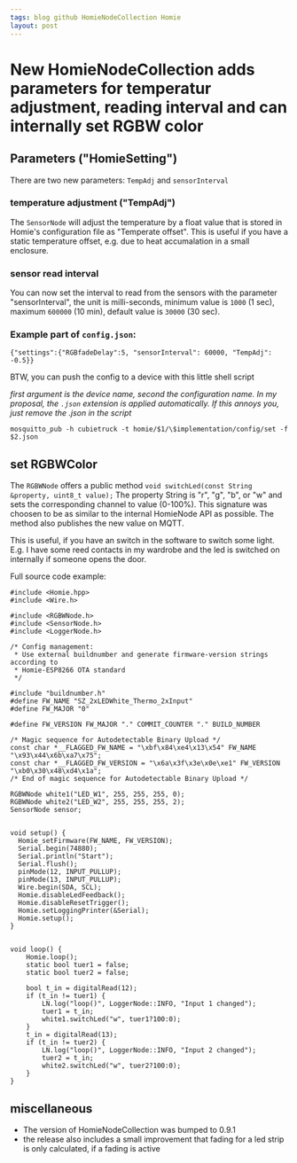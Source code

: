 ```yaml
---
tags: blog github HomieNodeCollection Homie
layout: post
---
```


# New HomieNodeCollection adds parameters for temperatur adjustment, reading interval and can internally set RGBW color

## Parameters ("HomieSetting")
There are two new parameters: `TempAdj` and `sensorInterval`

### temperature adjustment ("TempAdj")

The `SensorNode` will adjust the temperature by a float value that is stored in Homie's
configuration file as "Temperate offset". This is useful if you have a static temperature offset,
e.g. due to heat accumalation in a small enclosure.

### sensor read interval

You can now set the interval to read from the sensors with the parameter "sensorInterval", the unit is milli-seconds, minimum
value is `1000` (1 sec), maximum `600000` (10 min), default value is `30000` (30 sec).

### Example part of `config.json`:
```
{"settings":{"RGBfadeDelay":5, "sensorInterval": 60000, "TempAdj": -0.5}}
```

BTW, you can push the config to a device with this little shell script

_first argument is the device name, second the configuration name. In my proposal, the `.json` extension
is applied automatically. If this annoys you, just remove the .json in the script_

```
mosquitto_pub -h cubietruck -t homie/$1/\$implementation/config/set -f $2.json    
```

## set RGBWColor

The `RGBWNode` offers a public method `void switchLed(const String &property, uint8_t value);`
The property String is "r", "g", "b", or "w" and sets the corresponding channel to value (0-100%).
This signature was choosen to be as similar to the internal HomieNode API as possible. The method also
publishes the new value on MQTT.

This is useful, if you have an switch in the software to switch some light. E.g. I have some reed contacts
in my wardrobe and the led is switched on internally if someone opens the door.

Full source code example:

```
#include <Homie.hpp>
#include <Wire.h>

#include <RGBWNode.h>
#include <SensorNode.h>
#include <LoggerNode.h>

/* Config management:
 * Use external buildnumber and generate firmware-version strings according to
 * Homie-ESP8266 OTA standard
 */

#include "buildnumber.h"
#define FW_NAME "SZ_2xLEDWhite_Thermo_2xInput"
#define FW_MAJOR "0"

#define FW_VERSION FW_MAJOR "." COMMIT_COUNTER "." BUILD_NUMBER

/* Magic sequence for Autodetectable Binary Upload */
const char *__FLAGGED_FW_NAME = "\xbf\x84\xe4\x13\x54" FW_NAME "\x93\x44\x6b\xa7\x75";
const char *__FLAGGED_FW_VERSION = "\x6a\x3f\x3e\x0e\xe1" FW_VERSION "\xb0\x30\x48\xd4\x1a";
/* End of magic sequence for Autodetectable Binary Upload */

RGBWNode white1("LED_W1", 255, 255, 255, 0);
RGBWNode white2("LED_W2", 255, 255, 255, 2);
SensorNode sensor;


void setup() {
  Homie_setFirmware(FW_NAME, FW_VERSION);
  Serial.begin(74880);
  Serial.println("Start");
  Serial.flush();
  pinMode(12, INPUT_PULLUP);
  pinMode(13, INPUT_PULLUP);
  Wire.begin(SDA, SCL);
  Homie.disableLedFeedback();
  Homie.disableResetTrigger();
  Homie.setLoggingPrinter(&Serial);
  Homie.setup();
}


void loop() {
    Homie.loop();
    static bool tuer1 = false;
    static bool tuer2 = false;

    bool t_in = digitalRead(12);
    if (t_in != tuer1) {
        LN.log("loop()", LoggerNode::INFO, "Input 1 changed");
        tuer1 = t_in;
        white1.switchLed("w", tuer1?100:0);
    }
    t_in = digitalRead(13);
    if (t_in != tuer2) {
        LN.log("loop()", LoggerNode::INFO, "Input 2 changed");
        tuer2 = t_in;
        white2.switchLed("w", tuer2?100:0);
    }    
}
```


## miscellaneous

* The version of HomieNodeCollection was bumped to 0.9.1
* the release also includes a small improvement that fading for a led strip is only calculated, if a fading is active
